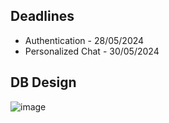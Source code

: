 ## Deadlines
 - Authentication - 28/05/2024
 - Personalized Chat - 30/05/2024

## DB Design

![image](https://github.com/utkarshgupta04092003/fullstack-chatapp/assets/63789702/1d268ffe-7721-4462-8290-4bc224f3d240)


